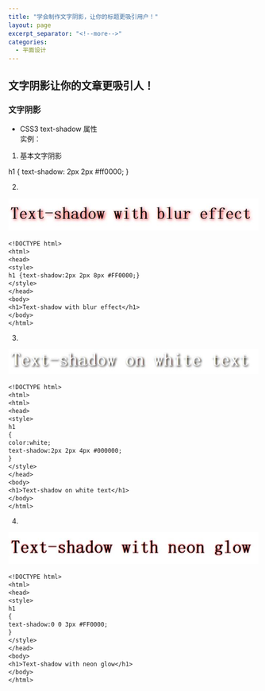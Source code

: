 ```yaml
---
title: "学会制作文字阴影，让你的标题更吸引用户！"
layout: page
excerpt_separator: "<!--more-->"
categories:
  - 平面设计
---    
```

 
## 文字阴影让你的文章更吸引人！

<!--more-->

### 文字阴影
- CSS3 text-shadow 属性  
实例：  
1. 基本文字阴影
  
h1
{
text-shadow: 2px 2px #ff0000;
}  
   

2. 
![文字阴影模糊效果](\assets\images\text-shadow_mf.jpg)  

```
<!DOCTYPE html>
<html>
<head>
<style>
h1 {text-shadow:2px 2px 8px #FF0000;}
</style>
</head>
<body>
<h1>Text-shadow with blur effect</h1>
</body>
</html>
```

3. 
![白色文字上文字阴影](\assets\images\text-shadow_bzmf.jpg)  

```
<!DOCTYPE html>
<html>
<html>
<head>
<style>
h1
{
color:white;
text-shadow:2px 2px 4px #000000;
}
</style>
</head>
<body>
<h1>Text-shadow on white text</h1>
</body>
</html>
```  

4. 
![氖辉光文字阴影](\assets\images\text-shadow_nhg.jpg)  

```
<!DOCTYPE html>
<html>
<head>
<style>
h1
{
text-shadow:0 0 3px #FF0000;
}
</style>
</head>
<body>
<h1>Text-shadow with neon glow</h1>
</body>
</html>
```


